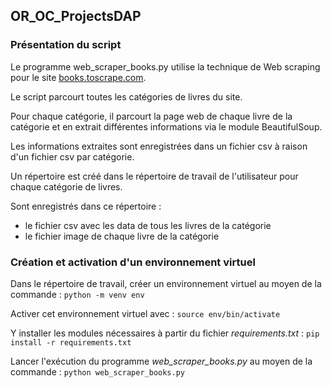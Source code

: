 ## OR_OC_ProjectsDAP

### Présentation du script

Le programme web_scraper_books.py utilise la technique de Web scraping pour le site [books.toscrape.com](http://books.toscrape.com).  

Le script parcourt toutes les catégories de livres du site.  

Pour chaque catégorie, il parcourt la page web de chaque livre de la catégorie et en extrait différentes informations via le module BeautifulSoup.  

Les informations extraites sont enregistrées dans un fichier csv à raison d'un fichier csv par catégorie.  

Un répertoire est créé dans le répertoire de travail de l'utilisateur pour chaque catégorie de livres.  

Sont enregistrés dans ce répertoire :
* le fichier csv avec les data de tous les livres de la catégorie
* le fichier image de chaque livre de la catégorie
      
### Création et activation d'un environnement virtuel

Dans le répertoire de travail, créer un environnement virtuel au moyen de la commande : `python -m venv env` 

Activer cet environnement virtuel  avec : `source env/bin/activate`    

Y installer les modules nécessaires à partir du fichier *requirements.txt* : `pip install -r requirements.txt` 

Lancer l'exécution du programme *web_scraper_books.py* au moyen de la commande : `python web_scraper_books.py`  
